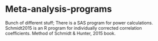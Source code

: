 # Meta-analysis-programs
Bunch of different stuff; 
There is a SAS program for power calculations. 
Schmidt2015 is an R program for individually corrected correlation coefficients.  Method of Schmidt & Hunter, 2015 book.
